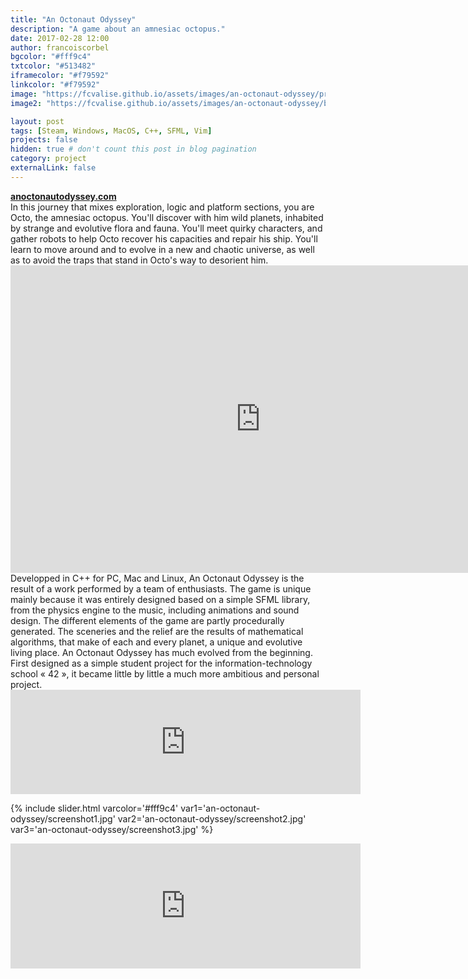 ```yaml
---
title: "An Octonaut Odyssey"
description: "A game about an amnesiac octopus."
date: 2017-02-28 12:00
author: francoiscorbel
bgcolor: "#fff9c4"
txtcolor: "#513482"
iframecolor: "#f79592"
linkcolor: "#f79592"
image: "https://fcvalise.github.io/assets/images/an-octonaut-odyssey/project.gif"
image2: "https://fcvalise.github.io/assets/images/an-octonaut-odyssey/banner.png"

layout: post
tags: [Steam, Windows, MacOS, C++, SFML, Vim]
projects: false
hidden: true # don't count this post in blog pagination
category: project
externalLink: false
---
```

<div class="text general-margin">
<strong><a href="https://anoctonautodyssey.com/">anoctonautodyssey.com</a></strong><br>
</div>

<div class="text general-margin">
In this journey that mixes exploration, logic and platform sections, you are Octo, 
the amnesiac octopus. You'll discover with him wild planets, inhabited by strange 
and evolutive flora and fauna. You'll meet quirky characters, and gather robots to 
help Octo recover his capacities and repair his ship. You'll learn to move around 
and to evolve in a new and chaotic universe, as well as to avoid the traps that 
stand in Octo's way to desorient him.
</div>

<div class="video general-margin">
    <iframe width="800" height="492" src="https://www.youtube.com/embed/dAnAuwoRoA0?modestbranding=1&autohide=1&showinfo=0&controls=0" frameborder="0" allowfullscreen></iframe>
</div>

<div class="text general-margin">
Developped in C++ for PC, Mac and Linux, An Octonaut Odyssey is the result of a 
work performed by a team of enthusiasts. The game is unique mainly because it was 
entirely designed based on a simple SFML library, from the physics engine to the 
music, including animations and sound design. The different elements of the game 
are partly procedurally generated. The sceneries and the relief are the results of 
mathematical algorithms, that make of each and every planet, a unique and evolutive 
living place. An Octonaut Odyssey has much evolved from the beginning. First designed 
as a simple student project for the information-technology school « 42 », it became 
little by little a much more ambitious and personal project.
</div>

<iframe frameborder="0" src="https://itch.io/embed/123472?bg_color=fff9c4&amp;fg_color=513482&amp;link_color=f79592&amp;border_color=cec893" width="560" height="167"></iframe>

{% include slider.html varcolor='#fff9c4' var1='an-octonaut-odyssey/screenshot1.jpg' var2='an-octonaut-odyssey/screenshot2.jpg' var3='an-octonaut-odyssey/screenshot3.jpg' %}

<iframe src="https://store.steampowered.com/widget/566320/" frameborder="0" width="560" height="200" style="background: #262626"></iframe>
